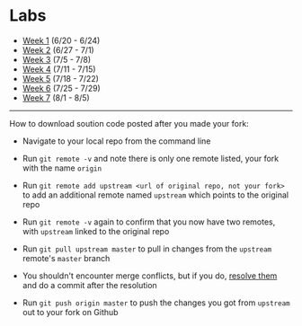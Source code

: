 # Labs

- [Week 1](labs/week1.md) (6/20 - 6/24)
- [Week 2](labs/week2.md) (6/27 - 7/1)
- [Week 3](labs/week3.md) (7/5 - 7/8)
- [Week 4](labs/week4.md) (7/11 - 7/15)
- [Week 5](labs/week5.md) (7/18 - 7/22)
- [Week 6](labs/week6.md) (7/25 - 7/29)
- [Week 7](labs/week7.md) (8/1 - 8/5)


---

How to download soution code posted after you made your fork:

- Navigate to your local repo from the command line

- Run `git remote -v` and note there is only one remote listed, your fork with the name `origin`

- Run `git remote add upstream <url of original repo, not your fork>` to add an additional remote named `upstream` which points to the original repo

- Run `git remote -v` again to confirm that you now have two remotes, with `upstream` linked to the original repo

- Run `git pull upstream master` to pull in changes from the `upstream` remote's `master` branch

- You shouldn't encounter merge conflicts, but if you do, [resolve them](https://help.github.com/articles/resolving-a-merge-conflict-from-the-command-line/) and do a commit after the resolution

- Run `git push origin master` to push the changes you got from	`upstream` out to your fork on Github
